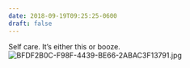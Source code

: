 ```yaml
---
date: 2018-09-19T09:25:25-0600
draft: false
---
```


Self care. It’s either this or booze. ![BFDF2B0C-F98F-4439-BE66-2ABAC3F13791.jpg](http://ianwhitney.micro.blog/uploads/2018/580de86257.jpg)

